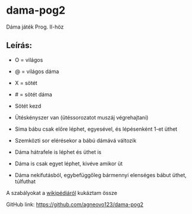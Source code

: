 # dama-pog2
Dáma játék Prog. II-höz

## Leírás:

- O = világos
- @ = világos dáma
- X = sötét
- \# = sötét dáma

- Sötét kezd
- Ütéskényszer van (ütéssorozatot muszáj végrehajtani)
- Sima bábu csak előre léphet, egyesével, és lépésenként 1-et üthet
- Szemközti sor elérésekor a bábú dámává változik
- Dáma hátrafele is léphet és üthet is
- Dáma is csak egyet léphet, kivéve amikor üt
- Dáma nekifutásból, egybefüggőleg bármennyi elenséges bábut üthet, túlfuthat


A szabályokat a [wikipédiáról](https://hu.wikipedia.org/wiki/D%C3%A1maj%C3%A1t%C3%A9k) kukáztam össze

GitHub link: https://github.com/agneovo123/dama-pog2